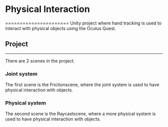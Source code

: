 # Physical Interaction
======================
Unity project where hand tracking is used to interact with physical objects using the Oculus Quest.

## Project
----------
There are 2 scenes in the project.

### Joint system
The first scene is the Frictionscene, where the joint system is used to have physical interaction with objects.

### Physical system
The second scene is the Raycastscene, where a more physical system is used to have physical interaction with objects.
